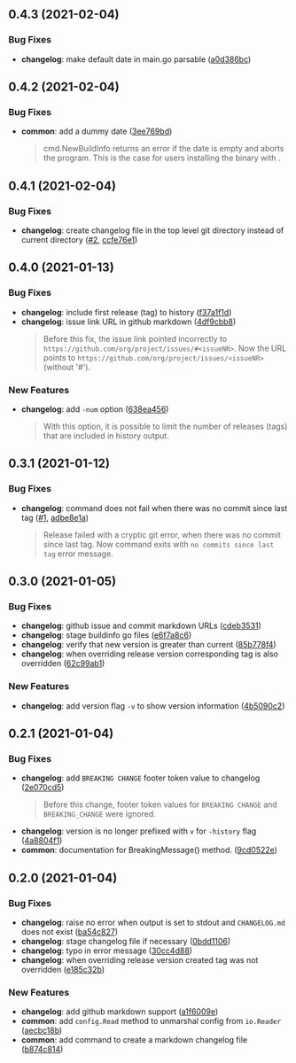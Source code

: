 ## 0.4.3 (2021-02-04)


### Bug Fixes

* **changelog**: make default date in main.go parsable ([a0d386bc](https://github.com/zbindenren/cc/commit/a0d386bc))



## 0.4.2 (2021-02-04)


### Bug Fixes

* **common**: add a dummy date ([3ee769bd](https://github.com/zbindenren/cc/commit/3ee769bd))
  > cmd.NewBuildInfo returns an error if the date is empty and aborts the program. This is the case for users installing the binary with .



## 0.4.1 (2021-02-04)


### Bug Fixes

* **changelog**: create changelog file in the top level git directory instead of current directory ([#2](https://github.com/zbindenren/cc/issues/2), [ccfe76e1](https://github.com/zbindenren/cc/commit/ccfe76e1))



## 0.4.0 (2021-01-13)


### Bug Fixes

* **changelog**: include first release (tag) to history ([f37a1f1d](https://github.com/zbindenren/cc/commit/f37a1f1d))
* **changelog**: issue link URL in github markdown ([4df9cbb8](https://github.com/zbindenren/cc/commit/4df9cbb8))
  > Before this fix, the issue link pointed incorrectly to `https://github.com/org/project/issues/#<issueNR>`.
  > Now the URL points to `https://github.com/org/project/issues/<issueNR>`
  > (without '#').


### New Features

* **changelog**: add `-num` option ([638ea456](https://github.com/zbindenren/cc/commit/638ea456))
  > With this option, it is possible to limit the number of releases (tags)
  > that are included in history output.



## 0.3.1 (2021-01-12)


### Bug Fixes

* **changelog**: command does not fail when there was no commit since last tag ([#1](https://github.com/zbindenren/cc/issues/#1), [adbe8e1a](https://github.com/zbindenren/cc/commit/adbe8e1a))
  > Release failed with a cryptic git error, when there was no commit since last
  > tag. Now command exits with `no commits since last tag` error message.



## 0.3.0 (2021-01-05)


### Bug Fixes

* **changelog**: github issue and commit markdown URLs ([cdeb3531](https://github.com/zbindenren/cc/commit/cdeb3531))
* **changelog**: stage buildinfo go files ([e6f7a8c6](https://github.com/zbindenren/cc/commit/e6f7a8c6))
* **changelog**: verify that new version is greater than current ([85b778f4](https://github.com/zbindenren/cc/commit/85b778f4))
* **changelog**: when overriding release version corresponding tag is also overridden ([62c99ab1](https://github.com/zbindenren/cc/commit/62c99ab1))


### New Features

* **changelog**: add version flag `-v` to show version information ([4b5090c2](https://github.com/zbindenren/cc/commit/4b5090c2))



## 0.2.1 (2021-01-04)


### Bug Fixes

* **changelog**: add `BREAKING CHANGE` footer token value to changelog ([2e070cd5](https://github.com/zbindenren/cc/commit/2e070cd5))
  > Before this change, footer token values for `BREAKING CHANGE` and
  > `BREAKING_CHANGE` were ignored.
* **changelog**: version is no longer prefixed with `v` for `-history` flag ([4a8804f1](https://github.com/zbindenren/cc/commit/4a8804f1))
* **common**: documentation for BreakingMessage() method. ([9cd0522e](https://github.com/zbindenren/cc/commit/9cd0522e))



## 0.2.0 (2021-01-04)


### Bug Fixes

* **changelog**: raise no error when output is set to stdout and `CHANGELOG.md` does not exist ([ba54c827](https://github.com/zbindenren/cc/commit/ba54c827))
* **changelog**: stage changelog file if necessary ([0bdd1106](https://github.com/zbindenren/cc/commit/0bdd1106))
* **changelog**: typo in error message ([30cc4d88](https://github.com/zbindenren/cc/commit/30cc4d88))
* **changelog**: when overriding release version created tag was not overridden ([e185c32b](https://github.com/zbindenren/cc/commit/e185c32b))


### New Features

* **changelog**: add github markdown support ([a1f6009e](https://github.com/zbindenren/cc/commit/a1f6009e))
* **common**: add `config.Read` method to unmarshal config from `io.Reader` ([aecbc18b](https://github.com/zbindenren/cc/commit/aecbc18b))
* **common**: add command to create a markdown changelog file ([b874c814](https://github.com/zbindenren/cc/commit/b874c814))



